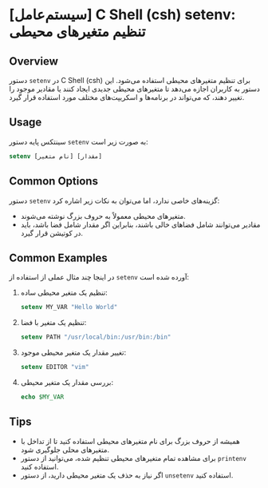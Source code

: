 # [سیستم‌عامل] C Shell (csh) setenv: تنظیم متغیرهای محیطی

## Overview
دستور `setenv` در C Shell (csh) برای تنظیم متغیرهای محیطی استفاده می‌شود. این دستور به کاربران اجازه می‌دهد تا متغیرهای محیطی جدیدی ایجاد کنند یا مقادیر موجود را تغییر دهند، که می‌تواند در برنامه‌ها و اسکریپت‌های مختلف مورد استفاده قرار گیرد.

## Usage
سینتکس پایه دستور `setenv` به صورت زیر است:

```csh
setenv [نام متغیر] [مقدار]
```

## Common Options
دستور `setenv` گزینه‌های خاصی ندارد، اما می‌توان به نکات زیر اشاره کرد:
- متغیرهای محیطی معمولاً به حروف بزرگ نوشته می‌شوند.
- مقادیر می‌توانند شامل فضاهای خالی باشند، بنابراین اگر مقدار شامل فضا باشد، باید در کوتیشن قرار گیرد.

## Common Examples
در اینجا چند مثال عملی از استفاده از `setenv` آورده شده است:

1. تنظیم یک متغیر محیطی ساده:
   ```csh
   setenv MY_VAR "Hello World"
   ```

2. تنظیم یک متغیر با فضا:
   ```csh
   setenv PATH "/usr/local/bin:/usr/bin:/bin"
   ```

3. تغییر مقدار یک متغیر محیطی موجود:
   ```csh
   setenv EDITOR "vim"
   ```

4. بررسی مقدار یک متغیر محیطی:
   ```csh
   echo $MY_VAR
   ```

## Tips
- همیشه از حروف بزرگ برای نام متغیرهای محیطی استفاده کنید تا از تداخل با متغیرهای محلی جلوگیری شود.
- برای مشاهده تمام متغیرهای محیطی تنظیم شده، می‌توانید از دستور `printenv` استفاده کنید.
- اگر نیاز به حذف یک متغیر محیطی دارید، از دستور `unsetenv` استفاده کنید.